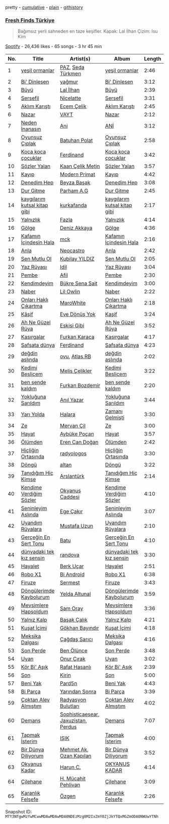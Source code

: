 pretty - [cumulative](/playlists/cumulative/37i9dQZF1DX1RLKir9EDRO.md) - [plain](/playlists/plain/37i9dQZF1DX1RLKir9EDRO) - [githistory](https://github.githistory.xyz/mackorone/spotify-playlist-archive/blob/main/playlists/plain/37i9dQZF1DX1RLKir9EDRO)

### [Fresh Finds Türkiye](https://open.spotify.com/playlist/37i9dQZF1DX1RLKir9EDRO)

> Bağımsız yerli sahneden en taze keşifler\. Kapak: Lal İlhan  Çizim: Isu Kim

[Spotify](https://open.spotify.com/user/spotify) - 26,436 likes - 65 songs - 3 hr 45 min

| No. | Title | Artist(s) | Album | Length |
|---|---|---|---|---|
| 1 | [yeşil ormanlar](https://open.spotify.com/track/5ZTQX0Svabd6DtVu4Kr5yA) | [PAZ](https://open.spotify.com/artist/6LHspjQI5piBTulbMKodbF), [Seda Türkmen](https://open.spotify.com/artist/6GA6VYWQbXkI0LVOXTcbby) | [yeşil ormanlar](https://open.spotify.com/album/4NhrYwYTKftQ3RYyQrxEJu) | 2:46 |
| 2 | [Bi' Dinlesen](https://open.spotify.com/track/58qQ0CcU9r4hXp8QHCT04i) | [yağmur](https://open.spotify.com/artist/2v9dJfcr4BCUzkgScNaTtR) | [Bi' Dinlesen](https://open.spotify.com/album/3pduep6fI3Scgmvwokq1cD) | 3:12 |
| 3 | [Büyü](https://open.spotify.com/track/3mzHwL4SnroznjZ1KQsDkE) | [Lal İlhan](https://open.spotify.com/artist/6myu7Qu2BGj8fFA6unKd4I) | [Büyü](https://open.spotify.com/album/7A5aZsvsgFVVCSizSxc7t2) | 2:39 |
| 4 | [Sersefil](https://open.spotify.com/track/6iD3qLKRgzxAS0uBhZvcLa) | [Nicelatte](https://open.spotify.com/artist/5QFWw9YCsZzcVF4FXRPpHu) | [Sersefil](https://open.spotify.com/album/1Vvrybv643Qom7iy0r5opm) | 3:31 |
| 5 | [Aklım Karıştı](https://open.spotify.com/track/2TPHEbr1EIrKx40kLg5a1P) | [Ecem Çelik](https://open.spotify.com/artist/68r0aYfdloC1g0epYmZgyb) | [Aklım Karıştı](https://open.spotify.com/album/08rGgAdkGFoaSrQ8NTYOJQ) | 2:45 |
| 6 | [Nazar](https://open.spotify.com/track/3GZzmJA8FGoIygQz5lTY68) | [VAYT](https://open.spotify.com/artist/6KsFwZYaFE0jLzAD4Toasv) | [Nazar](https://open.spotify.com/album/1vlfNQYCp9BorZAjzV4xHY) | 2:12 |
| 7 | [Neden İnanasın](https://open.spotify.com/track/7JSl9VxIl9M6Jq8NFrhGUC) | [Ani](https://open.spotify.com/artist/1w7GXnVAbouWJoSGQ1gSJz) | [ANİ](https://open.spotify.com/album/5bELaeJr7w7NMEhF0HBq7e) | 3:12 |
| 8 | [Oyunsuz Çıplak](https://open.spotify.com/track/6B9XwGdOXjNFJ8Wy2Bogt7) | [Batuhan Polat](https://open.spotify.com/artist/6SZpPDwlBPtvx9TDoBgwH8) | [Oyunsuz Çıplak](https://open.spotify.com/album/7lw4BmPyYGf8bEsJEFtg3i) | 2:58 |
| 9 | [Koca koca çocuklar](https://open.spotify.com/track/0RFjRtxXpD6ITwcTfuRuMJ) | [Ferdinand](https://open.spotify.com/artist/5RkqmSvDQo2hqtBDZhLbwC) | [Koca koca çocuklar](https://open.spotify.com/album/1hIHzAFrsJ7DBgXOeIzCmm) | 3:42 |
| 10 | [Sözler Yalan](https://open.spotify.com/track/6VtMwOuGr8H21i8tOGs4qD) | [Kaan Çelik Metin](https://open.spotify.com/artist/0UpAvZ6nJyJ6cTXfln5Uvs) | [Sözler Yalan](https://open.spotify.com/album/453eBU29pSBBafv2sv4t2N) | 3:57 |
| 11 | [Kayıp](https://open.spotify.com/track/783fTyBGbozulQvBxR4pCt) | [Modern Primat](https://open.spotify.com/artist/0h2QUgEmSPNZveJfDC7gHF) | [Kayıp](https://open.spotify.com/album/1bfWawJMOtRFu6LMv2ubKN) | 4:42 |
| 12 | [Denedim Hep](https://open.spotify.com/track/3Oh7KcwsQqscaxMbC2TFrM) | [Beyza Başak](https://open.spotify.com/artist/38awyHzw1soCVVfDYjLevO) | [Denedim Hep](https://open.spotify.com/album/19AeQA1q0eBVDwvsKCPtG7) | 3:08 |
| 13 | [Dur Gitme](https://open.spotify.com/track/4Yh4MmL2YuL6chkc64sxz1) | [Parham A.G](https://open.spotify.com/artist/4O3SAIAWxsNuwl5TSxvuYx) | [Dur Gitme](https://open.spotify.com/album/3vJXLOLHxmrKQUwB7UDmEQ) | 2:45 |
| 14 | [kaygılarım kutsal kitap gibi](https://open.spotify.com/track/2BvSvZiEgl2hu4DFch0hRv) | [kurkafanda](https://open.spotify.com/artist/1hwnnyxn54luBeZsknzbIw) | [kaygılarım kutsal kitap gibi](https://open.spotify.com/album/5XdECVyWljlvd0CfovuLNo) | 2:17 |
| 15 | [Yalnızlık](https://open.spotify.com/track/0Sz8xueIDngXd1c0RarRWh) | [Fazla](https://open.spotify.com/artist/2L2T3hsT5q4LeHustz2Pkt) | [Yalnızlık](https://open.spotify.com/album/6ZN6JAbR2h4GVf06anzYb4) | 4:14 |
| 16 | [Gölge](https://open.spotify.com/track/4xlEnxHoFuJQnV4mQXC1wD) | [Deniz Akkaya](https://open.spotify.com/artist/7GljNHMnSfOO5iBVPMqunG) | [Gölge](https://open.spotify.com/album/7u9yCPo5If8jyAgksFUsYY) | 4:36 |
| 17 | [Kafamın İçindesin Hala](https://open.spotify.com/track/7Jx1sR91dJVEDwb71DmCyz) | [mck](https://open.spotify.com/artist/7FUNOTiyfOmK5dCGtFpFEo) | [Kafamın İçindesin Hala](https://open.spotify.com/album/7e9VyqOgXidKEFai5t2OKN) | 2:16 |
| 18 | [Anla](https://open.spotify.com/track/0XPWOCOMVKdF0hqfZRQoN1) | [Neocastro](https://open.spotify.com/artist/3dpCRBiWkKig7GHk8ima6N) | [Anla](https://open.spotify.com/album/6iDAyfRIwchuTp4UohJlTd) | 2:42 |
| 19 | [Sen Mutlu Ol](https://open.spotify.com/track/40HKYy8rZWJcvsV6lUNUPT) | [Kubilay YILDIZ](https://open.spotify.com/artist/3ZfOloEBc2GSYpwRhPeapx) | [Sen Mutlu Ol](https://open.spotify.com/album/2Y5LXij3mKQ7ybvxlDIw11) | 2:05 |
| 20 | [Yaz Rüyası](https://open.spotify.com/track/0PcQjbImYK5JUB8GyvwhbP) | [Idil](https://open.spotify.com/artist/0zNz4hmI6mCNUdj4BngitI) | [Yaz Rüyası](https://open.spotify.com/album/3rAbYrYonze2uwdQgolfHD) | 3:04 |
| 21 | [Pembe](https://open.spotify.com/track/0a41ZkguFMiqfmsZ6b4GFb) | [Afil](https://open.spotify.com/artist/3VLAvGTqIwUGu3Tq8uI4TQ) | [Pembe](https://open.spotify.com/album/1Sd7cRCqnXwqF2DwocoSVw) | 2:30 |
| 22 | [Kendimdeyim](https://open.spotify.com/track/0opGdERRNzPDuQZtfzRAgt) | [Bükre Sena Sait](https://open.spotify.com/artist/2h7uuBtk8wa7O8xjhScX7c) | [Kendimdeyim](https://open.spotify.com/album/3Mae94146khpuED16d1ET8) | 3:00 |
| 23 | [Naber](https://open.spotify.com/track/6zhWElcrLmVxlKdXIbNXiD) | [Lil Owlin](https://open.spotify.com/artist/1Bzu1eOwBjXO2RmWqdiyC3) | [Naber](https://open.spotify.com/album/07jRNZgNyBTfJemZmdBgBt) | 2:22 |
| 24 | [Onları Haklı Çıkartma](https://open.spotify.com/track/6nnTufBQZe0NusVinHbO1E) | [MaroWhite](https://open.spotify.com/artist/615xy2DdT2c0pOvT4UhTkA) | [Onları Haklı Çıkartma](https://open.spotify.com/album/5obZsZarHL2AlPMeK7Jv56) | 2:18 |
| 25 | [Kâşif](https://open.spotify.com/track/5rH1KZgpgORFe3dpEY20pO) | [Eve Dönüş Yok](https://open.spotify.com/artist/2tQmQVQ4gE2PdDTUvnfnsB) | [Kaşif](https://open.spotify.com/album/5WfTo7vtAuM6Gi8XR3eemd) | 3:24 |
| 26 | [Ah Ne Güzel Rüya](https://open.spotify.com/track/1BeVXR1ngi6kmMazQTVU39) | [Eskisi Gibi](https://open.spotify.com/artist/64olFkVC4M0xidEEKX52VH) | [Ah Ne Güzel Rüya](https://open.spotify.com/album/2AySgvWbixjnEcO7GMIt5J) | 3:52 |
| 27 | [Kasırgalar](https://open.spotify.com/track/43fBpH05DhiCjE39wRijll) | [Furkan Karaca](https://open.spotify.com/artist/154sxvjuoeibGo8PClKou4) | [Kasırgalar](https://open.spotify.com/album/4DybPip64tieTJCy7iCSuM) | 4:17 |
| 28 | [Safsata dünya](https://open.spotify.com/track/19LuC8J2e2nosy6BdP5nz2) | [Ferdinand](https://open.spotify.com/artist/5RkqmSvDQo2hqtBDZhLbwC) | [Safsata dünya](https://open.spotify.com/album/4oQr4hVzFXPq921v6N1txL) | 4:23 |
| 29 | [değdin aslında](https://open.spotify.com/track/6q4EmtkUIFWly3DE2lx5x0) | [ovu](https://open.spotify.com/artist/4xraYmaxX1EkV1qnJ9x8ZE), [Atlas RB](https://open.spotify.com/artist/6ErGolm7HqWBLd0dZVpNh9) | [değdin aslında](https://open.spotify.com/album/4LtPPQ5c7Zom4LzMfCZSLo) | 2:02 |
| 30 | [Kedimi Beslicem](https://open.spotify.com/track/4lMnxhUCEGW3lJNbiWgI9o) | [Melis Çelikler](https://open.spotify.com/artist/70m2oif03RZNydkSA2Tndm) | [Kedimi Beslicem](https://open.spotify.com/album/1p4hcK7FHW4Wzn65AsSXVL) | 3:22 |
| 31 | [ben sende kaldım](https://open.spotify.com/track/7d9CebFaogwc2qxvaqKaxR) | [Furkan Bozdemir](https://open.spotify.com/artist/1YmcVUtktVed7oKoJBoCIb) | [ben sende kaldım](https://open.spotify.com/album/4pwvUStyyWlmTSJ9Ji2s5r) | 2:20 |
| 32 | [Yokluğuna Sarıldım](https://open.spotify.com/track/3nZXQQn89YaTHNnAs94agT) | [Anıl Yazar](https://open.spotify.com/artist/5Y6CvlrZnU7vXpASa8CiGP) | [Yokluğuna Sarıldım](https://open.spotify.com/album/7sXLZF8ANv3zw9eG0sQbWJ) | 3:44 |
| 33 | [Yarı Yolda](https://open.spotify.com/track/5KrypVUfRGEDkcPnHetixV) | [Halara](https://open.spotify.com/artist/4NavkdxV12DxZ2Sv3ySeGe) | [Zamanı Gelmişti](https://open.spotify.com/album/6DF5WDh8RkdVkXT7qoY89j) | 3:30 |
| 34 | [Ze](https://open.spotify.com/track/2ChtthZXihn1OmJiZWWgLH) | [Mervan Çil](https://open.spotify.com/artist/3hEDSEqhNOlWsMZhTsBALB) | [Ze](https://open.spotify.com/album/6xr50L3Bifzmw8wjpUT8FU) | 3:00 |
| 35 | [Hayat](https://open.spotify.com/track/0AQVWqBbMuOvoRThGWKDHE) | [Aybüke Poçan](https://open.spotify.com/artist/57rQZpIPdlavJHPyiIckCy) | [Hayat](https://open.spotify.com/album/5b28X5NFqJLVvoyOl3kbVQ) | 3:57 |
| 36 | [Ölümden](https://open.spotify.com/track/4uT4cc9r9Xo4tHO1bWlqYj) | [Eren Can Doğan](https://open.spotify.com/artist/1xT3L7yrEtN6Yr26WTsMbu) | [Ölümden](https://open.spotify.com/album/4pBrNm77zq2jZCJc3poA7x) | 2:42 |
| 37 | [Hiçliğin Ortasında](https://open.spotify.com/track/6YymsWNxufSgwBmsXKWZbU) | [radyologos](https://open.spotify.com/artist/2mA7vZSBZ1MZcOKtMkEJRS) | [Hiçliğin Ortasında](https://open.spotify.com/album/0mo6icblQAYmaJ5RmJNZSl) | 3:30 |
| 38 | [Döngü](https://open.spotify.com/track/5WjaC9ZvtLd6tHsVy849Th) | [altan](https://open.spotify.com/artist/4g77W7Bz0EIPzwzqq2ssD0) | [Döngü](https://open.spotify.com/album/15GyzxoTQTNQQsAjArQs3e) | 3:22 |
| 39 | [Tanıdığım Hiç Kimse](https://open.spotify.com/track/1Y6PlnHOjmXAu0LCWCyyG4) | [Arslantürk](https://open.spotify.com/artist/2du8bUaDcUcDlWYAoUkEeC) | [Tanıdığım Hiç Kimse](https://open.spotify.com/album/7fQ0j2ypyhRmQ1LV4l15Vp) | 2:14 |
| 40 | [Kendime Verdiğim Sözler](https://open.spotify.com/track/1zk0zYDLgUHHuLl91GElfo) | [Okyanus Caddesi](https://open.spotify.com/artist/23rss6kqqXejwS6klTb49G) | [Kendime Verdiğim Sözler](https://open.spotify.com/album/1FlBC2A5R4hqjP0WEWyGFN) | 4:10 |
| 41 | [Seninleyim Aslında](https://open.spotify.com/track/4Nl1lmMye40zLFORAq1aUF) | [Ege Çakır](https://open.spotify.com/artist/2zAK9cWUN8CDLvrK4Ca9oG) | [Seninleyim Aslında](https://open.spotify.com/album/6L4O3iT2VMUqXQRWjdmiTa) | 3:07 |
| 42 | [Uyandım Rüyalara](https://open.spotify.com/track/1vWE0GPuVSFu5yRGhPNqIk) | [Mustafa Uzun](https://open.spotify.com/artist/7mceZzVE0wNqj31rayA5Ab) | [Uyandım Rüyalara](https://open.spotify.com/album/3GK21UEJMlYVPpGGQVczzj) | 2:10 |
| 43 | [Gerçeğin En Sert Tonu](https://open.spotify.com/track/7bVPRuW29YGFrzLm5drgE4) | [Batu](https://open.spotify.com/artist/7vdtfmzMDEeIAJFyOCrVIi) | [Gerçeğin En Sert Tonu](https://open.spotify.com/album/4BUzpmFQ9PucgLGat3a19K) | 4:10 |
| 44 | [dünyadaki tek kız sensin](https://open.spotify.com/track/71LptqKJTRGrcI5oYoP4OI) | [randova](https://open.spotify.com/artist/78hRvcGcI0TNiG5UkX2VqC) | [dünyadaki tek kız sensin](https://open.spotify.com/album/743Yhhb9kl33E8DL2tWBuE) | 3:30 |
| 45 | [Hayalet](https://open.spotify.com/track/4wrNOh6gyFxr4mF6uMebE4) | [Berk Uçar](https://open.spotify.com/artist/1ZbJNjbClrxLy2nayQOIj1) | [Hayalet](https://open.spotify.com/album/74bIgogWlSQ66gb0sogxy8) | 2:51 |
| 46 | [Robo X1](https://open.spotify.com/track/3QG0D5YCQyPlTaWuRBjqoo) | [Bi Android](https://open.spotify.com/artist/0BgsrRUkYK2zLFRiDagUgG) | [Robo X1](https://open.spotify.com/album/2apXyfw91cXoGoHcuaK1sp) | 6:38 |
| 47 | [Firuze](https://open.spotify.com/track/6o3GYbi4v7WtBNogqn8WP8) | [Sermest](https://open.spotify.com/artist/5nHILGm6WRRJPbiuVgvMzA) | [Firuze](https://open.spotify.com/album/6Lf0nVcPCxQU08evYqwPTm) | 3:43 |
| 48 | [Döngülerimde Kaybolurum](https://open.spotify.com/track/5IT6SWOfUudc6iN6553u57) | [Yelda Altunal](https://open.spotify.com/artist/3A4CXrp41JSgYT3bAxEOYU) | [Döngülerimde Kaybolurum](https://open.spotify.com/album/2E4yTxk2K3vJMwV7FXCCxk) | 3:59 |
| 49 | [Mevsimlere Hapsoldum](https://open.spotify.com/track/3EvV2rENLgTRnUUBry1ERO) | [Sam Oray](https://open.spotify.com/artist/1B3svgVIyi5022afNa8roV) | [Mevsimlere Hapsoldum](https://open.spotify.com/album/0qrKT5QzsLSn5gFNRQtZY8) | 3:36 |
| 50 | [Yalnız Kalp](https://open.spotify.com/track/5z59q3cc83RZg10UTFkP1c) | [Başak Çalık](https://open.spotify.com/artist/7rmp4C7dbpPmlf3Uyt4rAm) | [Yalnız Kalp](https://open.spotify.com/album/4kd4kTictkNvos8A50MRg1) | 4:21 |
| 51 | [Kuşat İçimi](https://open.spotify.com/track/3A5Rfhp00HX4r4RiMgkhCp) | [Gökhan Bayındır](https://open.spotify.com/artist/0JKjrjf9BmI7a5hI1ckUg0) | [Kuşat İçimi](https://open.spotify.com/album/6rVsYZmaZ6yOarutpHaTTw) | 4:18 |
| 52 | [Meksika Dalgası](https://open.spotify.com/track/0l4gvxnmz8f8wvTzc9B0jq) | [Çağdaş Sarıcı](https://open.spotify.com/artist/1gVib7bnnJCCGWMhATYrws) | [Meksika Dalgası](https://open.spotify.com/album/5IzkvBd4l6Gr7FzW2USQpx) | 4:16 |
| 53 | [Son Perde](https://open.spotify.com/track/6ixXTrGqmgluADrd9EJxxa) | [Ben Ölünce](https://open.spotify.com/artist/3aM81T2G7hGpcGGuspkI8l) | [Son Perde](https://open.spotify.com/album/7HN9KD3pQXoo5O3v2wslKO) | 3:48 |
| 54 | [Uyan](https://open.spotify.com/track/3UkFtcFyA9QYlAJ4iLi0XK) | [Onur Çırak](https://open.spotify.com/artist/67IITXYx9RQ9KpvnwpUWsp) | [Uyan](https://open.spotify.com/album/5wV88hE2MCHE4gBDVaPRQv) | 3:02 |
| 55 | [Kör Bi' Aşık](https://open.spotify.com/track/0UGfjw2WXymuvJJrzWv9Od) | [Rafat Hasanlı](https://open.spotify.com/artist/4BaSMoTobauZ9yQZw4VG4c) | [Kör Bi' Aşık](https://open.spotify.com/album/7jZbH6fZdCTLZWnwn4u8zy) | 2:39 |
| 56 | [Son](https://open.spotify.com/track/4C3WzSXWLpL91VtA6sFHY2) | [Kirin](https://open.spotify.com/artist/0kWCAqANoIGU4HRnOATUTM) | [Son](https://open.spotify.com/album/3cHUF1IBIGz0ePknNJaaZh) | 5:00 |
| 57 | [Beni Yak](https://open.spotify.com/track/1Ujcfm66IR815yFrVB5ZRR) | [Pard5n](https://open.spotify.com/artist/5ZbuNhroXQHWJYqdUDtcuw) | [Beni Yak](https://open.spotify.com/album/4HwJvgkvYO8O59RFoE5HSf) | 4:43 |
| 58 | [Bi Parça](https://open.spotify.com/track/53WCyTd28bjpl0FEn17XmA) | [Yarından Sonra](https://open.spotify.com/artist/7BdOmk5T2aX0sg0MTSeHxB) | [Bi Parça](https://open.spotify.com/album/4Wt6hSl35B8vl3DURJNxrZ) | 3:39 |
| 59 | [Çoktan Alev Almıştım](https://open.spotify.com/track/1zJjfbo4o8qRqkgA2M5Git) | [Radyasyon Bulutları](https://open.spotify.com/artist/5tzuC4sXK9SYFFMEMXxwIE) | [Çoktan Alev Almıştım](https://open.spotify.com/album/29mArhBve4cqnyDrpFzf4B) | 4:02 |
| 60 | [Demans](https://open.spotify.com/track/26o15qQBqRZ8YLmO88K5jt) | [Sophisticaesear](https://open.spotify.com/artist/0Ntkc1rMHAuXmIk9to9jnj), [Jaxuzistan](https://open.spotify.com/artist/2UqET7PLFIVpOHEMtXhubi), [Perdus](https://open.spotify.com/artist/5yeFLJizREo5H6NciW45Ft) | [Demans](https://open.spotify.com/album/5UQ36d8i1AthayvOztvqgL) | 7:07 |
| 61 | [Tapmak İsterim](https://open.spotify.com/track/779XwdaG92MI9RJE0krkgX) | [IŞIK](https://open.spotify.com/artist/0NU9whR71jSzGRs6NFeeWY) | [Tapmak İsterim](https://open.spotify.com/album/1hYcRJpZShPTmDe7pxVs5d) | 4:00 |
| 62 | [Bir Dünya Diliyorum](https://open.spotify.com/track/0mNoz2cCpbBl9loFhspSXO) | [Mehmet Ak](https://open.spotify.com/artist/423moB23fASKwaSdD0mAx1), [Ozan Kapılan](https://open.spotify.com/artist/20wANpikffeS9Os0pzQG8W) | [Bir Dünya Diliyorum](https://open.spotify.com/album/5630oW2v77lbawO4p25asv) | 3:52 |
| 63 | [Okyanus Kadar](https://open.spotify.com/track/6dRwh62pB52N6TELfQEnkb) | [Harun C.](https://open.spotify.com/artist/2KLb6svKlNziNFRFj5XeDD) | [OKYANUS KADAR](https://open.spotify.com/album/0DllTvl7vtOhdrA8i5KgLM) | 4:14 |
| 64 | [Çilehane](https://open.spotify.com/track/2dxALETfKISmxQaLeZe8Mc) | [H\. Mücahit Pehlivan](https://open.spotify.com/artist/4u76tO2Z2kYuhMF0M2JV2q) | [Çilehane](https://open.spotify.com/album/1JscprvxhMRCWKLnqpZS0X) | 3:09 |
| 65 | [Karanlık Felsefe](https://open.spotify.com/track/5yaEGQHTyr589gxkpxEn62) | [Özgen](https://open.spotify.com/artist/6Yn48YLL8D6ia39zIUtPGE) | [Karanlık Felsefe](https://open.spotify.com/album/27zepuu8O1XRQAzXcOEXs0) | 2:26 |

Snapshot ID: `MTY3NTgwMzYwMCwwMDAwMDAwMDA0NDEzMzg0M2IxZmY0ZjJkYTQxMGZmODA0NWUwYTNh`
